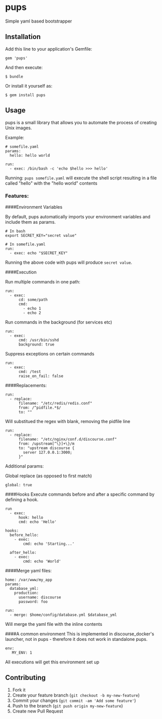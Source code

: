 # pups

Simple yaml based bootstrapper

## Installation

Add this line to your application's Gemfile:

    gem 'pups'

And then execute:

    $ bundle

Or install it yourself as:

    $ gem install pups

## Usage

pups is a small library that allows you to automate the process of creating Unix images.

Example:

```
# somefile.yaml
params:
  hello: hello world

run:
  - exec: /bin/bash -c 'echo $hello >>> hello'
```

Running: `pups somefile.yaml` will execute the shell script resulting in a file called "hello" with the "hello world" contents

### Features:

####Environment Variables

By default, pups automatically imports your environment variables and include them
as params.

```
# In bash
export SECRET_KEY="secret value"

# In somefile.yaml
run:
  - exec: echo "$SECRET_KEY"
```

Running the above code with pups will produce `secret value`.

####Execution

Run multiple commands in one path:

```
run:
  - exec:
      cd: some/path
      cmd:
        - echo 1
        - echo 2
```

Run commands in the background (for services etc)

```
run:
  - exec:
      cmd: /usr/bin/sshd
      background: true
```

Suppress exceptions on certain commands

```
run:
  - exec:
      cmd: /test
      raise_on_fail: false
```

####Replacements:

```
run:
  - replace:
      filename: "/etc/redis/redis.conf"
      from: /^pidfile.*$/
      to: ""
```

Will substitued the regex with blank, removing the pidfile line

```
run:
  - replace:
      filename: "/etc/nginx/conf.d/discourse.conf"
      from: /upstream[^\}]+\}/m
      to: "upstream discourse {
        server 127.0.0.1:3000;
      }"
```

Additional params:

Global replace (as opposed to first match)
```
global: true
```

####Hooks
Execute commands before and after a specific command by defining a hook.
```
run
  - exec:
      hook: hello
      cmd: echo 'Hello'

hooks:
  before_hello:
    - exec:
        cmd: echo 'Starting...'

  after_hello:
    - exec:
        cmd: echo 'World'
```

####Merge yaml files:

```
home: /var/www/my_app
params:
  database_yml:
    production:
      username: discourse
      password: foo

run:
  - merge: $home/config/database.yml $database_yml

```

Will merge the yaml file with the inline contents

####A common environment
This is implemented in discourse_docker's launcher, not in pups - therefore it does not work in standalone pups.

```
env:
   MY_ENV: 1
```

All executions will get this environment set up


## Contributing

1. Fork it
2. Create your feature branch (`git checkout -b my-new-feature`)
3. Commit your changes (`git commit -am 'Add some feature'`)
4. Push to the branch (`git push origin my-new-feature`)
5. Create new Pull Request
